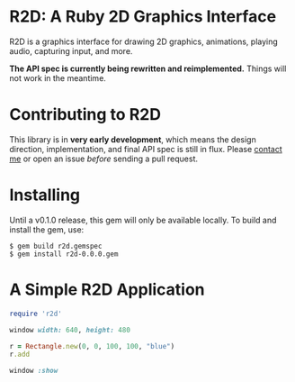 # R2D: A Ruby 2D Graphics Interface

R2D is a graphics interface for drawing 2D graphics, animations, playing audio, capturing input, and more.

**The API spec is currently being rewritten and reimplemented.** Things will not work in the meantime. 

# Contributing to R2D

This library is in **very early development**, which means the design direction, implementation, and final API spec is still in flux. Please [contact me](https://twitter.com/blacktm) or open an issue *before* sending a pull request.

# Installing

Until a v0.1.0 release, this gem will only be available locally. To build and install the gem, use:

```
$ gem build r2d.gemspec
$ gem install r2d-0.0.0.gem
```

# A Simple R2D Application

```ruby
require 'r2d'

window width: 640, height: 480

r = Rectangle.new(0, 0, 100, 100, "blue")
r.add

window :show
```


<!--

# A Simple R2D Application

## Creating the Window

Every R2D application starts with creating a window. This is done by calling the `create` method on the `Window` singleton.

```ruby
require 'r2d'

Window.create
```

## Setting Window Attributes

The window also has various attributes, like width and height.

```ruby
require 'r2d'

Window.create({
  width: 400,
  height: 300
})
```

## Drawing Shapes

To draw basic shapes, create a new instance of the class representing the shape.

```ruby
s = Square.new
t = Triangle.new
```

## Adding Shapes and Displaying the Window

Once shapes have been created, add them to the `Window` and open it using the `show` method.

```ruby
require 'r2d'

Window.create({
  width: 400,
  height: 300
})

s = Square.new
t = Triangle.new

Window.add(s)
Window.add(t)
Window.show
```

That is a basic R2D application. Read the reference below to learn about all the things R2D allows you to do. See the [examples](/examples) directory for more sample applications.



# Data Types

Colors:
[r, g, b, a]

# The Window

TODO:
- What is a window?
- How does it work, what does it do?
- All operating systems?


## Window Attributes

Attributes change the appearance and behavior of the window. These are applied when the `create` method is called.

```ruby
Window.create({
  title: 'My App'      # 'R2D' by default
  width: 400,          # 640 by default
  height: 300,         # 480 by default
  cursor: false        # `true` by default
  background: 'white'  # 'black' by default
})
```

### Available Parameters

```
x = an 'x' coordinate (number)
y = an 'y' coordinate (number)
s = the size   (number)
w = the width  (number)
h = the height (number)
c = the color  (string)
 or...
c = [r, g, b, a]
 where...
  r = red   (number) 0..255
  g = green (number) 0..255
  b = blue  (number) 0..255
  a = alpha (number) 0..255
```

## Shapes

```ruby
R2D::Helpers.draw_line(x1, y1, x2, y2, c)
R2D::Helpers.draw_triangle(x1, y1, x2, y2, x3, y3, c)
R2D::Helpers.draw_square(x, y, s, c)
R2D::Helpers.draw_rect(x, y, w, h, c)
R2D::Helpers.draw_text(x, y, string, c)
```

### Examples

```ruby
R2D::Helpers.draw_line(100, 150, 300, 350, "red")
R2D::Helpers.draw_triangle(200, 50, 100, 300, 400, 300, "orange")
R2D::Helpers.draw_square(10, 30, 50, [255, 255, 100, 150])
R2D::Helpers.draw_rect(20, 20, 40, 40, [0, 255, 0, 255])
R2D::Helpers.draw_text(50, 50, "Hello world!", "blue")
```

## Images

TODO: Img formats?

```ruby
R2D::Helpers.draw_img(x, y, img_path)
```

### Examples

```ruby
R2D::Helpers.draw_img(50, 100, "galaxy.jpg")
```

# Shape and Image Classes

Each shape has an associated class. Shapes can be instantiated and added
to the window using `R2D::Window.add(shape)` and removed with `R2D::Window.remove(shape)`.

## Lines

```ruby
l = R2D::Line.new(x1, y1, x2, y2, c)

l.x1 = 10
l.y1 = 10
l.color = "yellow"

R2D::Window.add(l)
R2D::Window.remove(l)
```

## Triangles

```ruby
t = R2D::Triangle.new(x1, y1, x2, y2, x3, y3, c)

t.color = "green"
t.x3 = 75
t.y3 = 150
```

## Squares

```ruby
s = R2D::Square.new(x, y, s)
s = R2D::Square.new(x, y, s, c)

s.width = 25
s.height = 50
s.color = "red"

R2D::Window.add(s)
```

## Rectangles

```ruby
r = R2D::Rectangle.new(x, y, w, h)
r = R2D::Rectangle.new(x, y, w, h, c)

r.x = 10
r.y = 20
r.width = 200
r.height = 50
r.color = "blue"

R2D::Window.add(r)
```

# Images

```ruby
img = R2D::Image.new(x, y, img_path)

img.x = 10
img.y = 20
```

# Gradients

## Parameters

All gradient methods take a Hash where keys refer to the corners of the shape, and values represent the color.

```ruby
{ :corner => color }
```

`:corner` is specific to each shape (described below). `color` is either a string...

```ruby
"red", "blue", "yellow", etc
```
...or an array containing red, green, blue, alpha values from 0 to 255:

```ruby
[r, g, b, a]

# examples
[255, 0, 0, 255]
[100, 100, 200, 150]
```

## Squares and Rectangles

`:corners` can be these groupings:

```ruby
# vertical
:top, :bottom

# horizontal
:left, :right

# all corners
:top_left, :top_right, :bottom_left, :bottom_right
```

### Examples

```ruby
r = R2D::Rectangle.new(x, y, w, h)

r.gradient = {
  :top => "red",
  :bottom => "blue"
}

r.gradient({
  :left => [255, 200, 150, 50],
  :right => "blue"
}

r.gradient = {
  :top_left => "red",
  :top_right => "blue",
  :bottom_left => "green",
  :bottom_right => "yellow"
}
```

## Triangles

The triangle gradient method takes a Hash containing keys (symbols) referring to the first, second, and third points of the triangle.

`:corners` are:

```ruby
:first, :second, :third
```

### Examples

```ruby
t = R2D::Triangle.new(x1, y1, x2, y2, x3, y3)

t.gradient = {
  :first => "red",
  :second => "blue",
  :third => [0, 200, 255, 255]
}
```

## Lines

The line gradient method takes a Hash containing keys (symbols) referring to the start and ends.

`:corners` are:

```ruby
:start, :end
```

### Examples

```ruby
l = R2D::Line.new(x1, y1, x2, y2)

l.gradient = {
  :start => "red",
  :end => "blue",
}
```

# Audio

## Songs

These are long audio clips. (More soon.)

```ruby
s = R2D::Song.new("track.mp3")
s.play
s.playing?  # true
s.pause
s.paused?   # true
s.stop
s.loop
```

## Sounds

Sounds are short audio clips. (More soon.)

```ruby
s = R2D::Sound.new("snare.mp3")
s.play
```

# The Window

## Window Attributes

Attributes change the appearance and behavior of the window. These must be applied before displaying the window with `Window.show`.

Setting the window size:

```ruby
R2D::Window.width = w
R2D::Window.height = h
```

Changing the background color, where `color` is a string or an array of `[r, g, b, a]` values.

```ruby
R2D::Window.background = color
```

Showing the cursor over the window (default = `true`):

```ruby
R2D::Window.cursor = false
```

Setting the title (default = `"Learn Ruby"`):

```ruby
R2D::Window.title = "Hello world!"
```

## Adding/Removing Objects

Objects can be added and removed from the window using:

```ruby
r = R2D::Rectangle.new(50, 50, 100, 100)
R2D::Window.add(r)
R2D::Window.remove(r)
```

Additionally, all objects have an `add` and `remove` convenience method which will do the same:

```ruby
r = R2D::Rectangle.new(50, 50, 100, 100)
r.add
r.remove
```

If an object is already in the window, `add` will return `false`. Similarly, if the object is not in the window, `remove` will return `false`.

```ruby
r = R2D::Rectangle.new(50, 50, 100, 100)

r.add     # true
r.add     # false - already in window
r.remove  # true
r.remove  # false - not in window
```

All objects can be removed from the window using:

```ruby
R2D::Window.clear
```

## Capturing Input

To capture a single key press where `<key_string>` is any valid keyboard character `a..z`, `A..Z`, `0..9`, and string representing arrows, alt, control, shift, etc:

```ruby
R2D::Window.on_key <key_string> do
  #...
end
```

### Examples

```ruby
R2D::Window.on_key 'm' do
  puts "You pressed 'm'"
end

R2D::Window.on_key 'up' do
  puts "Up arrow pressed"
end

R2D::Window.on_key 'space' do
  puts "Spacebar pressed"
end
```

### Mouse Buttons

Mouse input can also be captured using the `'mouse_left'` and `'mouse_right'` strings.

```ruby
R2D::Window.on_key 'mouse_right' do
  puts "Mouse clicked in the window"
end
```

## Keys Pressed Down

To detect whether a key is held down, use either...

```ruby
R2D::Window.key_down <key_string> do
  #...
end
```

or `Window.update`:


```ruby
R2D::Window.update do
  if key_down? <key_string>
    #...
  end
end
```

### Examples

The two examples below are equivalent and both execute in the main update loop.

```ruby
R2D::Window.key_down 'x' do
  puts "'x' pressed at #{Time.now}"
end
```

```ruby
R2D::Window.update do
  if key_down? 'x'
    puts "'x' pressed at #{Time.now}"
  end
end
```

## The Update Loop

The `R2D::Window.update` block represents the main update loop. Anything in this block will update 60 times per second (by default):

```ruby
R2D::Window.update do
  #...
end
```

## Mouse Positions

Mouse positions are relative to the top left corner of the window.

```ruby
R2D::Window.mouse_x  # current 'x' position
R2D::Window.mouse_y  # current 'y' position
```

## Showing the Window

Use `R2D::Window.show` to display the window. This should only be called once.

```ruby
s = R2D::Square.new(100, 100, 50, "red")
s.add

R2D::Window.show
```

# Helpers

The `R2D::Window` class has a number of helpers aliased to aid learning:

 - update
 - on_key
 - key_down

```ruby
update do
  #...
end

key_down 'x' do
  #...
end
```

Visual shapes and images also have knowledge of the `R2D::Window` class, so they can be added and removed from the window using their helper methods.

```ruby
s = R2D::Square.new(x, y, s)

# Add and remove calling the `R2D::Window` class
R2D::Window.add(s)
R2D::Window.remove(s)

# Add and remove using the helper methods
s.add
s.remove
```

# Helpful Snippets

## Get Mouse Position When Changed

```ruby
x = Window.mouse_x

R2D::Window.update do
  if R2D::Window.mouse_x != x
    puts x = R2D::Window.mouse_x
  end
end
```

-->